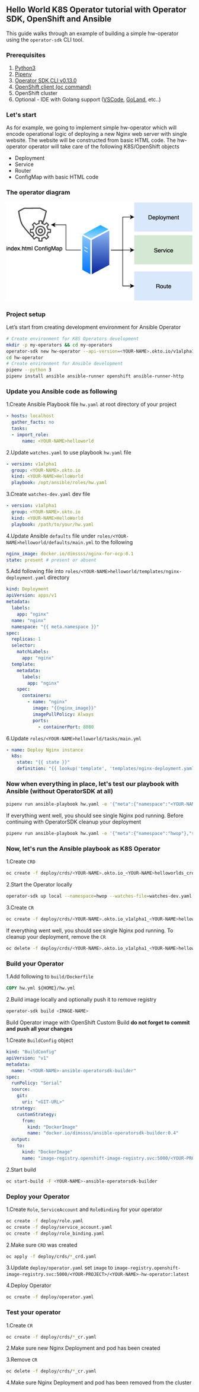 ## Hello World K8S Operator tutorial with Operator SDK, OpenShift and Ansible

This guide walks through an example of building a simple hw-operator using the `operator-sdk` CLI tool.

### Prerequisites 
1. [Python3](https://www.python.org/)
2. [Pipenv](https://pipenv.pypa.io/en/latest/#install-pipenv-today) 
3. [Operator SDK CLI v0.13.0](https://github.com/operator-framework/operator-sdk/releases/tag/v0.13.0)
4. [OpenShift client (oc command)](https://mirror.openshift.com/pub/openshift-v4/clients/ocp/latest/)
5. OpenShift cluster
6. Optional - IDE with Golang support ([VSCode](https://code.visualstudio.com/download), [GoLand](https://www.jetbrains.com/go), etc..)


### Let's start

As for example, we going to implement simple hw-operator which will encode operational logic of deploying a new Nginx web server with single website. The website will be constructed from basic HTML code.
The hw-operator operator will take care of the following K8S/OpenShift objects
* Deployment
* Service
* Router
* ConfigMap with basic HTML code

### The operator diagram

![diagram](hw-operator-diagram.png)

### Project setup 
Let’s start from creating development environment for Ansible Operator 

```bash
# Create environment for K8S Operators development
mkdir -p my-operators && cd my-operators
operator-sdk new hw-operator --api-version=<YOUR-NAME>.okto.io/v1alpha1 --kind=<YOUR-NAME>HelloWorld --type=ansible
cd hw-operator
# Create environment for Ansible development 
pipenv --python 3
pipenv install ansible ansible-runner openshift ansible-runner-http
```

### Update you Ansible code as following 

1.Create Ansible Playbook file `hw.yaml` at root directory of your project
```yaml
- hosts: localhost
  gather_facts: no
  tasks:
  - import_role:
      name: <YOUR-NAME>helloworld
```

2.Update `watches.yaml` to use playbook `hw.yaml` file
```yaml
- version: v1alpha1
  group: <YOUR-NAME>.okto.io
  kind: <YOUR-NAME>HelloWorld
  playbook: /opt/ansible/roles/hw.yaml
``` 

3.Create `watches-dev.yaml` dev file
```yaml
- version: v1alpha1
  group: <YOUR-NAME>.okto.io
  kind: <YOUR-NAME>HelloWorld
  playbook: /path/to/your/hw.yaml
```

4.Update Ansible `defaults` file under `roles/<YOUR-NAME>helloworld/defaults/main.yml` to the following
```yaml
nginx_image: docker.io/dimssss/nginx-for-ocp:0.1
state: present # present or absent
``` 

5.Add following file into `roles/<YOUR-NAME>helloworld/templates/nginx-deployment.yaml` directory
```yaml
kind: Deployment
apiVersion: apps/v1
metadata:
  labels:
    app: "nginx"
  name: "nginx"
  namespace: "{{ meta.namespace }}"
spec:
  replicas: 1
  selector:
    matchLabels:
      app: "nginx"
  template:
    metadata:
      labels:
        app: "nginx"
    spec:
      containers:
        - name: "nginx"
          image: "{{nginx_image}}"
          imagePullPolicy: Always
          ports:
            - containerPort: 8080
```

6.Update `roles/<YOUR-NAME>helloworld/tasks/main.yml`
```yaml
- name: Deploy Nginx instance
  k8s:
    state: "{{ state }}"
    definition: "{{ lookup('template', 'templates/nginx-deployment.yaml') }}"
```

### Now when everything in place, let's test our playbook with Ansible (without OperatorSDK at all)
```bash
pipenv run ansible-playbook hw.yaml -e '{"meta":{"namespace":"<YOUR-NAMESPACE>"}}'
```
If everything went well, you should see single Nginx pod running. 
Before continuing with OperatorSDK cleanup your deployment
```bash
pipenv run ansible-playbook hw.yaml -e '{"meta":{"namespace":"hwop"},"state":"absent"}'
```
 
### Now, let's run the Ansible playbook as K8S Operator

1.Create `CRD`
```bash
oc create -f deploy/crds/<YOUR-NAME>.okto.io_<YOUR-NAME>helloworlds_crd.yaml
```
2.Start the Operator locally
```bash
operator-sdk up local --namespace=hwop --watches-file=watches-dev.yaml
```
3.Create `CR`
```bash
oc create -f deploy/crds/<YOUR-NAME>.okto.io_v1alpha1_<YOUR-NAME>helloworld_cr.yaml
```

If everything went well, you should see single Nginx pod running. 
To cleanup your deployment, remove the `CR`
```bash
oc delete -f deploy/crds/<YOUR-NAME>.okto.io_v1alpha1_<YOUR-NAME>helloworld_cr.yaml
```

### Build your Operator 
1.Add following to `build/Dockerfile` 
```dockerfile
COPY hw.yml ${HOME}/hw.yml
``` 
2.Build image locally and optionally push it to remove registry 
```bash
operator-sdk build <IMAGE-NAME>
```

Build Operator image with OpenShift Custom Build **do not forget to commit and push all your changes** 

1.Create `BuildConfig` object  
```yaml
kind: "BuildConfig"
apiVersion: "v1"
metadata:
  name: "<YOUR-NAME>-ansible-operatorsdk-builder"
spec:
  runPolicy: "Serial"
  source:
    git:
      uri: "<GIT-URL>"
  strategy:
    customStrategy:
      from:
        kind: "DockerImage"
        name: "docker.io/dimssss/ansible-operatorsdk-builder:0.4"
  output:
    to:
      kind: "DockerImage"
      name: "image-registry.openshift-image-registry.svc:5000/<YOUR-PROJECT>/<YOUR-NAME>-hw-operator:latest"
```
2.Start build 
```bash
oc start-build -F <YOUR-NAME>-ansible-operatorsdk-builder
```

### Deploy your Operator 
1.Create `Role`, `ServiceAccount` and `RoleBinding` for your operator 
```bash
oc create -f deploy/role.yaml
oc create -f deploy/service_account.yaml
oc create -f deploy/role_binding.yaml
```
2.Make sure `CRD` was created 
```bash
oc apply -f deploy/crds/*_crd.yaml
``` 
3.Update `deploy/operator.yaml` set `image` to  `image-registry.openshift-image-registry.svc:5000/<YOUR-PROJECT>/<YOUR-NAME>-hw-operator:latest`

4.Deploy Operator 
```bash
oc create -f deploy/operator.yaml
```

### Test your operator 
1.Create `CR`
```bash
oc create -f deploy/crds/*_cr.yaml
```
2.Make sure new Nginx Deployment and pod has been created

3.Remove `CR`
```bash
oc delete -f deploy/crds/*_cr.yaml
```  

4.Make sure Nginx Deployment and pod has been removed from the cluster
